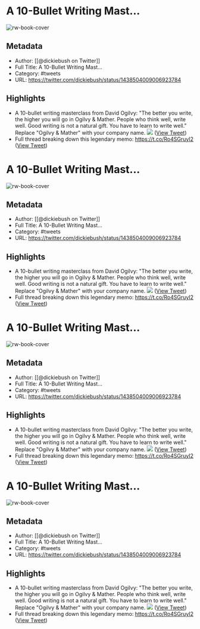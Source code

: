 # A 10-Bullet Writing Mast...
![rw-book-cover](https://pbs.twimg.com/profile_images/1369375779478462473/oA5oDI8V.jpg)

## Metadata
- Author: [[@dickiebush on Twitter]]
- Full Title: A 10-Bullet Writing Mast...
- Category: #tweets
- URL: https://twitter.com/dickiebush/status/1438504009006923784

## Highlights
- A 10-bullet writing masterclass from David Ogilvy:
  "The better you write, the higher you will go in Ogilvy & Mather. People who think well, write well. Good writing is not a natural gift. You have to learn to write well."
  Replace "Ogilvy & Mather" with your company name. 
  ![](https://pbs.twimg.com/media/E_aXwwmVUAskZlz.png) ([View Tweet](https://twitter.com/dickiebush/status/1438504009006923784))
- Full thread breaking down this legendary memo: 
  https://t.co/Ro4SGruyI2 ([View Tweet](https://twitter.com/dickiebush/status/1438505178919944197))
# A 10-Bullet Writing Mast...

![rw-book-cover](https://pbs.twimg.com/profile_images/1369375779478462473/oA5oDI8V.jpg)

## Metadata
- Author: [[@dickiebush on Twitter]]
- Full Title: A 10-Bullet Writing Mast...
- Category: #tweets
- URL: https://twitter.com/dickiebush/status/1438504009006923784

## Highlights
- A 10-bullet writing masterclass from David Ogilvy:
  "The better you write, the higher you will go in Ogilvy & Mather. People who think well, write well. Good writing is not a natural gift. You have to learn to write well."
  Replace "Ogilvy & Mather" with your company name. 
  ![](https://pbs.twimg.com/media/E_aXwwmVUAskZlz.png) ([View Tweet](https://twitter.com/dickiebush/status/1438504009006923784))
- Full thread breaking down this legendary memo: 
  https://t.co/Ro4SGruyI2 ([View Tweet](https://twitter.com/dickiebush/status/1438505178919944197))
# A 10-Bullet Writing Mast...

![rw-book-cover](https://pbs.twimg.com/profile_images/1369375779478462473/oA5oDI8V.jpg)

## Metadata
- Author: [[@dickiebush on Twitter]]
- Full Title: A 10-Bullet Writing Mast...
- Category: #tweets
- URL: https://twitter.com/dickiebush/status/1438504009006923784

## Highlights
- A 10-bullet writing masterclass from David Ogilvy:
  "The better you write, the higher you will go in Ogilvy & Mather. People who think well, write well. Good writing is not a natural gift. You have to learn to write well."
  Replace "Ogilvy & Mather" with your company name. 
  ![](https://pbs.twimg.com/media/E_aXwwmVUAskZlz.png) ([View Tweet](https://twitter.com/dickiebush/status/1438504009006923784))
- Full thread breaking down this legendary memo: 
  https://t.co/Ro4SGruyI2 ([View Tweet](https://twitter.com/dickiebush/status/1438505178919944197))
# A 10-Bullet Writing Mast...

![rw-book-cover](https://pbs.twimg.com/profile_images/1369375779478462473/oA5oDI8V.jpg)

## Metadata
- Author: [[@dickiebush on Twitter]]
- Full Title: A 10-Bullet Writing Mast...
- Category: #tweets
- URL: https://twitter.com/dickiebush/status/1438504009006923784

## Highlights
- A 10-bullet writing masterclass from David Ogilvy:
  "The better you write, the higher you will go in Ogilvy & Mather. People who think well, write well. Good writing is not a natural gift. You have to learn to write well."
  Replace "Ogilvy & Mather" with your company name. 
  ![](https://pbs.twimg.com/media/E_aXwwmVUAskZlz.png) ([View Tweet](https://twitter.com/dickiebush/status/1438504009006923784))
- Full thread breaking down this legendary memo: 
  https://t.co/Ro4SGruyI2 ([View Tweet](https://twitter.com/dickiebush/status/1438505178919944197))
